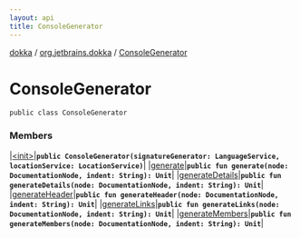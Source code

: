 ```yaml
---
layout: api
title: ConsoleGenerator
---
```

[dokka](../../index.html) / [org.jetbrains.dokka](../index.html) / [ConsoleGenerator](index.html)


# ConsoleGenerator



```
public class ConsoleGenerator
```


### Members


|[&lt;init&gt;](_init_.html)|**`public ConsoleGenerator(signatureGenerator: LanguageService, locationService: LocationService)`**|
|[generate](generate.html)|**`public fun generate(node: DocumentationNode, indent: String): Unit`**|
|[generateDetails](generateDetails.html)|**`public fun generateDetails(node: DocumentationNode, indent: String): Unit`**|
|[generateHeader](generateHeader.html)|**`public fun generateHeader(node: DocumentationNode, indent: String): Unit`**|
|[generateLinks](generateLinks.html)|**`public fun generateLinks(node: DocumentationNode, indent: String): Unit`**|
|[generateMembers](generateMembers.html)|**`public fun generateMembers(node: DocumentationNode, indent: String): Unit`**|

